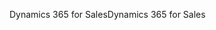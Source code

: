<span data-ttu-id="80757-101">Dynamics 365 for Sales</span><span class="sxs-lookup"><span data-stu-id="80757-101">Dynamics 365 for Sales</span></span>
